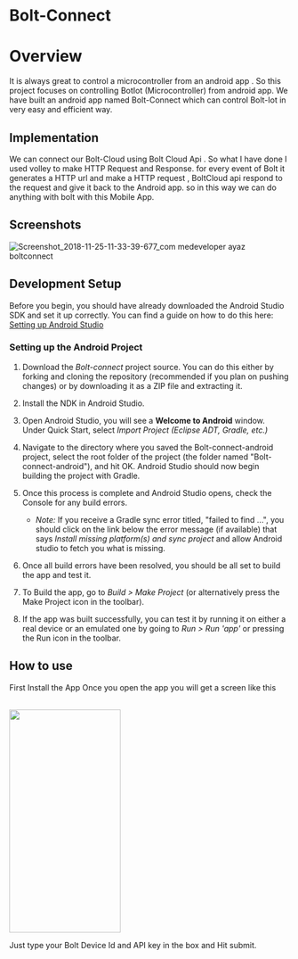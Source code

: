 # Bolt-Connect

# Overview
It is always great to control a microcontroller from an android app .
So this project focuses on controlling BotIot (Microcontroller) from android app.
We have built an android app named Bolt-Connect which can control Bolt-Iot in very easy and efficient way.
  
## Implementation 
We can connect our Bolt-Cloud using Bolt Cloud Api .
So what I have done I used volley to make HTTP Request and Response.
for every event of Bolt it generates a HTTP url and make a HTTP request ,
BoltCloud api respond to the request and give it back to the Android app.
so in this way we can do anything with bolt with this Mobile App.
  
## Screenshots

 ![Screenshot_2018-11-25-11-33-39-677_com medeveloper ayaz boltconnect](https://user-images.githubusercontent.com/35104540/90622295-8a9cde80-e232-11ea-8f3f-9af90ae487a1.png)
 
  
  
## Development Setup

Before you begin, you should have already downloaded the Android Studio SDK and set it up correctly. You can find a guide on how to do this here: [Setting up Android Studio](http://developer.android.com/sdk/installing/index.html?pkg=studio)

### Setting up the Android Project

1. Download the *Bolt-connect* project source. You can do this either by forking and cloning the repository (recommended if you plan on pushing changes) or by downloading it as a ZIP file and extracting it.

2. Install the NDK in Android Studio.

3. Open Android Studio, you will see a **Welcome to Android** window. Under Quick Start, select *Import Project (Eclipse ADT, Gradle, etc.)*
4. Navigate to the directory where you saved the Bolt-connect-android project, select the root folder of the project (the folder named "Bolt-connect-android"), and hit OK. Android Studio should now begin building the project with Gradle.

5. Once this process is complete and Android Studio opens, check the Console for any build errors.

    - *Note:* If you receive a Gradle sync error titled, "failed to find ...", you should click on the link below the error message (if available) that says *Install missing platform(s) and sync project* and allow Android studio to fetch you what is missing.
    
6. Once all build errors have been resolved, you should be all set to build the app and test it.

7. To Build the app, go to *Build > Make Project* (or alternatively press the Make Project icon in the toolbar).

8. If the app was built successfully, you can test it by running it on either a real device or an emulated one by going to *Run > Run 'app'* or pressing the Run icon in the toolbar.

## How to use
First Install the App
Once you open the app you will get a screen like this

<br>
<img width ="200" height ="400" align="center" src="/Screenshot_2018-11-25-11-27-26-754_com.medeveloper.anuj.boltconnect.png"/><br>

<p>Just type your Bolt Device Id and API key in the box and Hit submit.</p>
   
   
